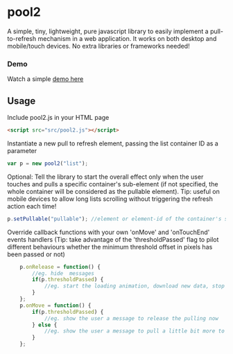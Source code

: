 # pool2

A simple, tiny, lightweight, pure javascript library to easily implement a pull-to-refresh mechanism in a web application. It works on  both desktop and mobile/touch devices. No extra libraries or frameworks needed! 

### Demo
Watch a simple <a href='http://marco-gagliardi.github.io/pool2'>demo here</a>

## Usage

Include pool2.js in your HTML page

```html
<script src="src/pool2.js"></script>
```

Instantiate a new pull to refresh element, passing the list container ID as a parameter
```javascript
var p = new pool2("list");
```
Optional: Tell the library to start the overall effect only when the user touches and pulls a specific container's sub-element (if not specified, the whole container will be considered as the pullable element). Tip: useful on mobile devices to allow long lists scrolling without triggering the refresh action each time!
```javascript
p.setPullable("pullable"); //element or element-id of the container's sub-element that must be pulled in order to start the effect
```
Override callback functions with your own 'onMove' and 'onTouchEnd' events handlers (Tip: take advantage of the 'thresholdPassed' flag to pilot different behaviours whether the minimum threshold offset in pixels has been passed or not)
```javascript
    p.onRelease = function() {
        //eg. hide  messages  
        if(p.thresholdPassed) {
            //eg. start the loading animation, download new data, stop the loading animation
        }
    };
    p.onMove = function() {
        if(p.thresholdPassed) {
            //eg. show the user a message to release the pulling now
        } else {
            //eg. show the user a message to pull a little bit more to reach the threshold
        }
    };
```
